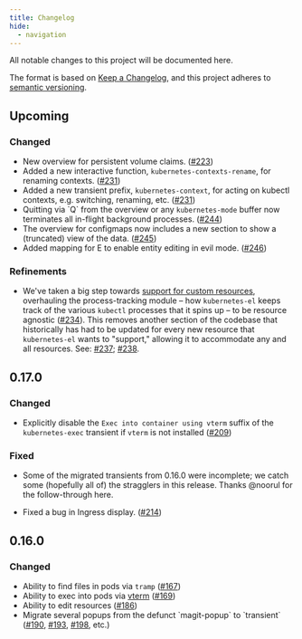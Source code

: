 ```yaml
---
title: Changelog
hide:
  - navigation
---
```


All notable changes to this project will be documented here.

The format is based on [Keep a Changelog][],
and this project adheres to [semantic
versioning][semver].

[Keep a Changelog]: https://keepachangelog.com/en/1.0.0/
[semver]: https://semver.org/spec/v2.0.0.html

## Upcoming

### Changed

-   New overview for persistent volume claims.
    ([#223](https://github.com/kubernetes-el/kubernetes-el/pull/223))
-   Added a new interactive function, `kubernetes-contexts-rename`, for
    renaming contexts.
    ([#231](https://github.com/kubernetes-el/kubernetes-el/pull/231))
-   Added a new transient prefix, `kubernetes-context`, for acting on
    kubectl contexts, e.g. switching, renaming, etc.
    ([#231](https://github.com/kubernetes-el/kubernetes-el/pull/231))
-   Quitting via \`Q\` from the overview or any `kubernetes-mode` buffer
    now terminates all in-flight background processes.
    ([#244](https://github.com/kubernetes-el/kubernetes-el/pull/244))
-   The overview for configmaps now includes a new section to show a
    (truncated) view of the data.
    ([#245](https://github.com/kubernetes-el/kubernetes-el/pull/245))
-   Added mapping for E to enable entity editing in evil mode.
    ([#246](https://github.com/kubernetes-el/kubernetes-el/pull/246))

### Refinements

-   We've taken a big step towards [support for custom
    resources](https://github.com/kubernetes-el/kubernetes-el/issues/69),
    overhauling the process-tracking module – how `kubernetes-el` keeps
    track of the various `kubectl` processes that it spins up – to be
    resource agnostic
    ([#234](https://github.com/kubernetes-el/kubernetes-el/issues/234)).
    This removes another section of the codebase that historically has
    had to be updated for every new resource that `kubernetes-el` wants
    to "support," allowing it to accommodate any and all resources. See:
    [#237](https://github.com/kubernetes-el/kubernetes-el/pull/237);
    [#238](https://github.com/kubernetes-el/kubernetes-el/pull/238).

## 0.17.0

### Changed

-   Explicitly disable the `Exec into container using vterm` suffix of
    the `kubernetes-exec` transient if `vterm` is not installed
    ([#209](https://github.com/kubernetes-el/kubernetes-el/pull/209))

### Fixed

-   Some of the migrated transients from 0.16.0 were incomplete; we
    catch some (hopefully all of) the stragglers in this release. Thanks
    @noorul for the follow-through here.

-   Fixed a bug in Ingress display.
    ([#214](https://github.com/kubernetes-el/kubernetes-el/pull/214))

## 0.16.0

### Changed

-   Ability to find files in pods via `tramp`
    ([#167](https://github.com/kubernetes-el/kubernetes-el/pull/167))
-   Ability to exec into pods via
    [vterm](https://github.com/akermu/emacs-libvterm)
    ([#169](https://github.com/kubernetes-el/kubernetes-el/pull/169))
-   Ability to edit resources
    ([#186](https://github.com/kubernetes-el/kubernetes-el/pull/186))
-   Migrate several popups from the defunct \`magit-popup\` to
    \`transient\`
    ([#190](https://github.com/kubernetes-el/kubernetes-el/pull/190),
    [#193](https://github.com/kubernetes-el/kubernetes-el/pull/193),
    [#198](https://github.com/kubernetes-el/kubernetes-el/pull/198),
    etc.)

